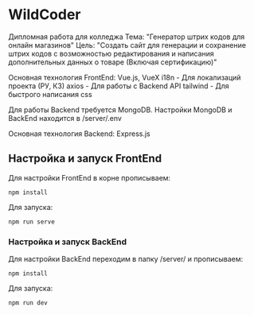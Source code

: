 # WildCoder
Дипломная работа для колледжа
Тема: "Генератор штрих кодов для онлайн магазинов"
Цель: "Создать сайт для генерации и сохранение штрих кодов с возможностью редактирования и написания дополнительных данных о товаре (Включая сертификацию)"

Основная технология FrontEnd: Vue.js, VueX
i18n - Для локализаций проекта (РУ, КЗ)
axios - Для работы с Backend API
tailwind - Для быстрого написания css

Для работы Backend требуется MongoDB.
Настройки MongoDB и BackEnd находится в /server/.env

Основная технология Backend: Express.js

## Настройка и запуск FrontEnd
Для настройки FrontEnd в корне прописываем:
```
npm install
```
Для запуска:
```
npm run serve
```
###  Настройка и запуск BackEnd
Для настройки BackEnd переходим в папку /server/ и прописываем:
```
npm install
```
Для запуска:
```
npm run dev
```